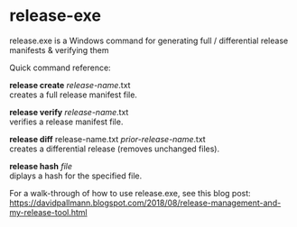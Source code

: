# release-exe
release.exe is a Windows command for generating full / differential release manifests &amp; verifying them

Quick command reference:

<b>release create</b> <i>release-name</i>.txt</br>
creates a full release manifest file.

<b>release verify</b> <i>release-name</i>.txt</br>
verifies a release manifest file.

<b>release diff</b> release-name.txt <i>prior-release-name</i>.txt</br>
creates a differential release (removes unchanged files).

<b>release hash</b> <i>file</i></br>
diplays a hash for the specified file.

For a walk-through of how to use release.exe, see this blog post:
https://davidpallmann.blogspot.com/2018/08/release-management-and-my-release-tool.html
